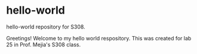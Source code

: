 # hello-world
hello-world repository for S308.

Greetings!
Welcome to my hello world respository. This was created for lab 25 in Prof. Mejia's S308 class.
